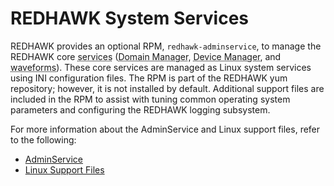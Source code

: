 # REDHAWK System Services

REDHAWK provides an optional RPM, `redhawk-adminservice`, to manage the REDHAWK core <abbr title="See Glossary.">services</abbr> (<abbr title="See Glossary.">Domain Manager</abbr>, <abbr title="See Glossary.">Device Manager</abbr>, and <abbr title="See Glossary.">waveforms</abbr>). These core services are managed as Linux system services using INI configuration files. The RPM is part of the REDHAWK yum repository; however, it is not installed by default.  Additional support files are included in the RPM to assist with tuning common operating system parameters and configuring the REDHAWK logging subsystem.

For more information about the AdminService and Linux support files, refer to the following:

- [AdminService](../../appendices/adminservice/adminservice/_index.html)  
- [Linux Support Files](../../appendices/adminservice/support-files.html)
